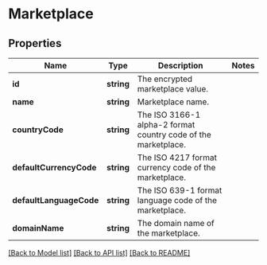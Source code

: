 # Marketplace

## Properties
Name | Type | Description | Notes
------------ | ------------- | ------------- | -------------
**id** | **string** | The encrypted marketplace value. | 
**name** | **string** | Marketplace name. | 
**countryCode** | **string** | The ISO 3166-1 alpha-2 format country code of the marketplace. | 
**defaultCurrencyCode** | **string** | The ISO 4217 format currency code of the marketplace. | 
**defaultLanguageCode** | **string** | The ISO 639-1 format language code of the marketplace. | 
**domainName** | **string** | The domain name of the marketplace. | 

[[Back to Model list]](../README.md#documentation-for-models) [[Back to API list]](../README.md#documentation-for-api-endpoints) [[Back to README]](../README.md)


